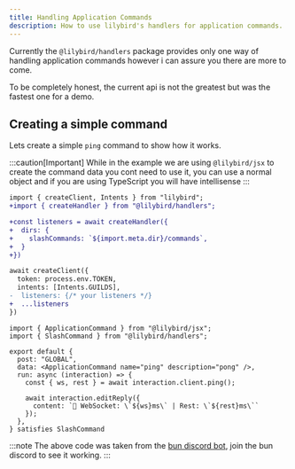 ```yaml
---
title: Handling Application Commands
description: How to use lilybird's handlers for application commands.
---
```


Currently the `@lilybird/handlers` package provides only one way of handling application commands however i can assure you there are more to come.

To be completely honest, the current api is not the greatest but was the fastest one for a demo.

## Creating a simple command

Lets create a simple `ping` command to show how it works.

:::caution[Important]
While in the example we are using `@lilybird/jsx` to create the command data you cont need to use it, you can use a normal object and if you are using TypeScript you will have intellisense
:::

```diff lang="ts" title="index.ts"
import { createClient, Intents } from "lilybird";
+import { createHandler } from "@lilybird/handlers";

+const listeners = await createHandler({
+  dirs: {
+    slashCommands: `${import.meta.dir}/commands`,
+  }
+})

await createClient({
  token: process.env.TOKEN,
  intents: [Intents.GUILDS],
-  listeners: {/* your listeners */}
+  ...listeners
})
```

```tsx title="commands/ping.tsx"
import { ApplicationCommand } from "@lilybird/jsx";
import { SlashCommand } from "@lilybird/handlers";

export default {
  post: "GLOBAL",
  data: <ApplicationCommand name="ping" description="pong" />,
  run: async (interaction) => {
    const { ws, rest } = await interaction.client.ping();

    await interaction.editReply({
      content: `🏓 WebSocket: \`${ws}ms\` | Rest: \`${rest}ms\``
    });
  },
} satisfies SlashCommand
```

:::note
The above code was taken from the [bun discord bot](https://github.com/xHyroM/bun-discord-bot), join the bun discord to see it working.
:::